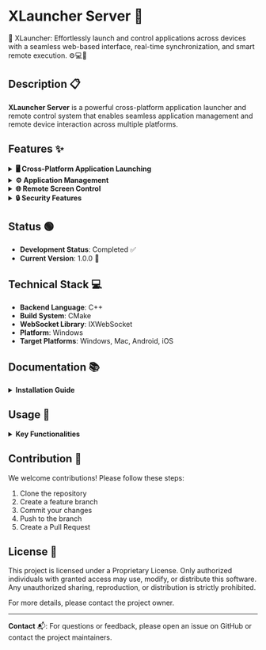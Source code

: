 # XLauncher Server 🚀

🚀 XLauncher: Effortlessly launch and control applications across devices with a seamless web-based interface, real-time synchronization, and smart remote execution. ⚙️💻📱

## Description 📋
**XLauncher Server** is a powerful cross-platform application launcher and remote control system that enables seamless application management and remote device interaction across multiple platforms.

## Features ✨

<details>
  <summary><strong>🖥️ Cross-Platform Application Launching</strong></summary>

  #### Feature Overview:
    - Background Windows service
    - Network-accessible browser-based UI
    - Remote application launching
    - Multi-device support (Windows/Mac/Android/iPhone)
</details>

<details>
  <summary><strong>⚙️ Application Management</strong></summary>

  #### Feature Overview:
    - Dynamic application list management
    - Windows-based settings interface
    - Add/remove application configurations
    - Persistent application parameter storage
</details>

<details>
  <summary><strong>🌐 Remote Screen Control</strong></summary>

  #### Feature Overview:
    - Full remote screen sharing
    - Complete mouse control
    - Keyboard input simulation
    - Touch screen device support
    - Browser-based remote desktop access
</details>

<details>
  <summary><strong>🔒 Security Features</strong></summary>

  #### Feature Overview:
    - Secure network communication
    - Local system application launching
    - Controlled remote access
    - Network-level application control
</details>

## Status 🟢
- **Development Status**: Completed ✅
- **Current Version**: 1.0.0 🎉

## Technical Stack 💻

- **Backend Language**: C++
- **Build System**: CMake
- **WebSocket Library**: IXWebSocket
- **Platform**: Windows
- **Target Platforms**: Windows, Mac, Android, iOS

## Documentation 📚

<details>
 <summary><strong>Installation Guide</strong></summary>

  #### Setup Instructions:
    - Clone the repository
    - Install CMake
    - Compile with C++ compiler
    - Configure network settings
    - Set up IXWebSocket dependencies
</details>

## Usage 📖

<details>
  <summary><strong>Key Functionalities</strong></summary>

  #### Supported Actions:
    - Remote application launching
    - Full screen control
    - Mouse cursor manipulation
    - Keyboard input
    - Touch device interaction
    - Application list management
</details>

## Contribution 🤝

We welcome contributions! Please follow these steps:

1. Clone the repository 
2. Create a feature branch
3. Commit your changes
4. Push to the branch
5. Create a Pull Request

## License 📜

This project is licensed under a Proprietary License. Only authorized individuals with granted access may use, modify, or distribute this software. Any unauthorized sharing, reproduction, or distribution is strictly prohibited.

For more details, please contact the project owner.

---

**Contact** 📬:
For questions or feedback, please open an issue on GitHub or contact the project maintainers.
